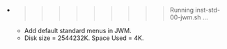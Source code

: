 * >>>>>>>>> Running inst-std-00-jwm.sh ...
  * Add default standard menus in JWM.
  * Disk size = 2544232K. Space Used = 4K.
